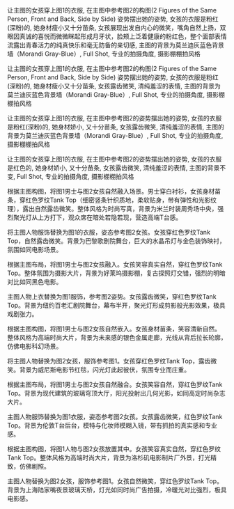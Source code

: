 让主图的女孩穿上图1的衣服, 在主图中参考图2的构图(2 Figures of the Same Person, Front and Back, Side by Side) 姿势摆出她的姿势, 女孩的衣服是粉红(深粉)的, 她身材瘦小又十分苗条, 女孩展现出发自内心的微笑，嘴角自然上扬，双眼因真诚的喜悦而微微眯起形成月牙状，脸颊上泛着健康的粉红色，整个面部表情流露出青春活力的纯真快乐和毫无防备的亲切感, 主图的背景为莫兰迪灰蓝色背景墙（Morandi Gray-Blue）, Full Shot, 专业的拍摄角度, 摄影棚棚拍风格

让主图的女孩穿上图1的衣服, 在主图中参考图2的构图(2 Figures of the Same Person, Front and Back, Side by Side) 姿势摆出她的姿势, 女孩的衣服是粉红(深粉)的, 她身材瘦小又十分苗条, 女孩露齿微笑, 清纯羞涩的表情, 主图的背景为莫兰迪灰蓝色背景墙（Morandi Gray-Blue）, Full Shot, 专业的拍摄角度, 摄影棚棚拍风格

让主图的女孩穿上图1的衣服, 在主图中参考图2的姿势摆出她的姿势, 女孩的衣服是粉红(深粉)的, 她身材娇小, 又十分苗条, 女孩露齿微笑, 清纯羞涩的表情, 主图的背景为莫兰迪灰蓝色背景墙（Morandi Gray-Blue）, Full Shot, 专业的拍摄角度, 摄影棚棚拍风格

让主图的女孩穿上图1的衣服, 在主图中参考图2的姿势摆出她的姿势, 女孩的衣服是红色的, 她身材娇小, 又十分苗条, 女孩露齿微笑, 清纯羞涩的表情, 主图的背景不变, Full Shot, 专业的拍摄角度, 摄影棚棚拍风格

根据主图构图，将图1男士与图2女孩自然融入场景。男士穿白衬衫，女孩身材苗条，穿红色罗纹Tank Top（细密竖条针织质地，柔软贴身，带有弹性和光影纹理），露出自然露齿微笑。整体风格为时尚写真，背景为米兰时装周秀场中央，强烈聚光灯从上方打下，观众席在暗处若隐若现，营造高端T台感。

将主图人物服饰替换为图1的衣服，姿态参考图2女孩。女孩穿红色罗纹Tank Top，自然露齿微笑。背景为巴黎歌剧院舞台，巨大的水晶吊灯与金色装饰映衬，氛围如同电影场景。

根据主图布局，将图1男士与图2女孩融入。女孩笑容真实自然，穿红色罗纹Tank Top。整体氛围为摄影大片，背景为好莱坞摄影棚，复古探照灯交错，强烈的明暗对比如同黑色电影。

主图人物上衣替换为图1服饰，参考图2姿势。女孩露齿微笑，穿红色罗纹Tank Top。背景为纽约百老汇剧院舞台，幕布半开，聚光灯形成剪影般光影效果，极具戏剧张力。

根据主图构图，将图1男士与图2女孩自然嵌入。女孩身材苗条，笑容清新自然。整体风格为高端时尚大片，背景为未来感的银色金属走廊，光线从背后拉长轮廓，仿佛电影科幻场景。

将主图人物替换为图2女孩，服饰参考图1。女孩穿红色罗纹Tank Top，露齿微笑。背景为威尼斯电影节红毯，闪光灯此起彼伏，氛围专业而庄重。

根据主图布局，将图1男士与图2女孩自然融合。女孩笑容自然，穿红色罗纹Tank Top。背景为现代建筑的玻璃穹顶大厅，阳光投射出几何光影，如同高定时尚杂志大片。

主图人物服饰替换为图1衣服，姿态参考图2女孩。女孩露齿微笑，红色罗纹Tank Top。背景为伦敦T台后台，模特与化妆师模糊入镜，带有抓拍的真实感和专业感。

根据主图构图，将图1人物与图2女孩放置其中。女孩笑容真实自然，穿红色罗纹Tank Top。整体风格为高端时尚大片，背景为洛杉矶电影制片厂外景，打光精致，仿佛剧照。

主图人物替换为图2女孩，服饰参考图1。女孩自然微笑，穿红色罗纹Tank Top。背景为上海陆家嘴夜景玻璃天桥，灯光如同时尚广告拍摄，冷暖光对比强烈，极具电影感。
